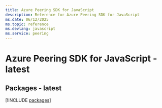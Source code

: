 ```yaml
---
title: Azure Peering SDK for JavaScript
description: Reference for Azure Peering SDK for JavaScript
ms.date: 06/12/2025
ms.topic: reference
ms.devlang: javascript
ms.service: peering
---
```

# Azure Peering SDK for JavaScript - latest
## Packages - latest
[!INCLUDE [packages](peering-index.md)]